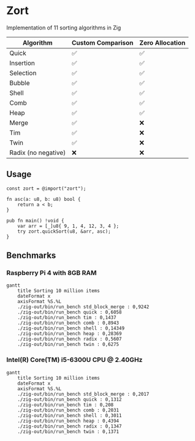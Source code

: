 # Zort

Implementation of 11 sorting algorithms in Zig

| Algorithm           | Custom Comparison | Zero Allocation |
| ------------------- | ----------------- | --------------- |
| Quick               | ✅                | ✅              |
| Insertion           | ✅                | ✅              |
| Selection           | ✅                | ✅              |
| Bubble              | ✅                | ✅              |
| Shell               | ✅                | ✅              |
| Comb                | ✅                | ✅              |
| Heap                | ✅                | ✅              |
| Merge               | ✅                | ❌              |
| Tim                 | ✅                | ❌              |
| Twin                | ✅                | ❌              |
| Radix (no negative) | ❌                | ❌              |

## Usage

```zig
const zort = @import("zort");

fn asc(a: u8, b: u8) bool {
    return a < b;
}

pub fn main() !void {
    var arr = [_]u8{ 9, 1, 4, 12, 3, 4 };
    try zort.quickSort(u8, &arr, asc);
}
```

## Benchmarks

### Raspberry Pi 4 with 8GB RAM

```mermaid
gantt
    title Sorting 10 million items
    dateFormat x
    axisFormat %S.%L
    ./zig-out/bin/run_bench std_block_merge : 0,9242
    ./zig-out/bin/run_bench quick : 0,6058
    ./zig-out/bin/run_bench tim : 0,1437
    ./zig-out/bin/run_bench comb : 0,8943
    ./zig-out/bin/run_bench shell : 0,14349
    ./zig-out/bin/run_bench heap : 0,28369
    ./zig-out/bin/run_bench radix : 0,5607
    ./zig-out/bin/run_bench twin : 0,6275
```

### Intel(R) Core(TM) i5-6300U CPU @ 2.40GHz

```mermaid
gantt
    title Sorting 10 million items
    dateFormat x
    axisFormat %S.%L
    ./zig-out/bin/run_bench std_block_merge : 0,2017
    ./zig-out/bin/run_bench quick : 0,1312
    ./zig-out/bin/run_bench tim : 0,208
    ./zig-out/bin/run_bench comb : 0,2031
    ./zig-out/bin/run_bench shell : 0,3011
    ./zig-out/bin/run_bench heap : 0,4394
    ./zig-out/bin/run_bench radix : 0,1347
    ./zig-out/bin/run_bench twin : 0,1371
```

